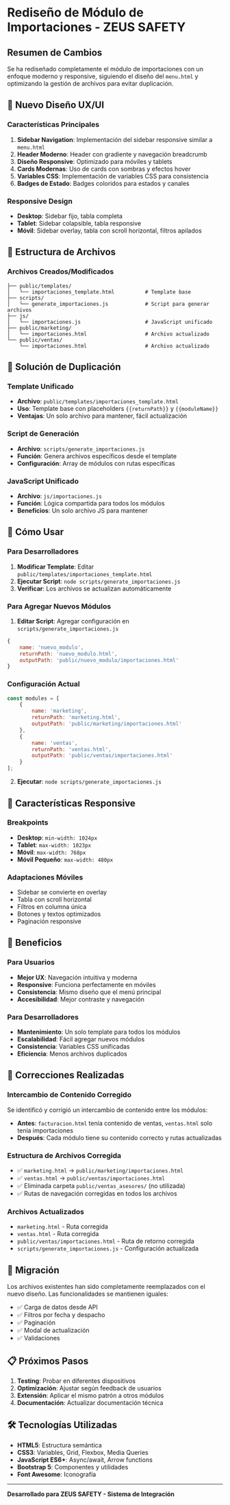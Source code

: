 # Rediseño de Módulo de Importaciones - ZEUS SAFETY

## Resumen de Cambios

Se ha rediseñado completamente el módulo de importaciones con un enfoque moderno y responsive, siguiendo el diseño del `menu.html` y optimizando la gestión de archivos para evitar duplicación.

## 🎨 Nuevo Diseño UX/UI

### Características Principales

1. **Sidebar Navigation**: Implementación del sidebar responsive similar a `menu.html`
2. **Header Moderno**: Header con gradiente y navegación breadcrumb
3. **Diseño Responsive**: Optimizado para móviles y tablets
4. **Cards Modernas**: Uso de cards con sombras y efectos hover
5. **Variables CSS**: Implementación de variables CSS para consistencia
6. **Badges de Estado**: Badges coloridos para estados y canales

### Responsive Design

- **Desktop**: Sidebar fijo, tabla completa
- **Tablet**: Sidebar colapsible, tabla responsive
- **Móvil**: Sidebar overlay, tabla con scroll horizontal, filtros apilados

## 📁 Estructura de Archivos

### Archivos Creados/Modificados

```
├── public/templates/
│   └── importaciones_template.html          # Template base
├── scripts/
│   └── generate_importaciones.js            # Script para generar archivos
├── js/
│   └── importaciones.js                     # JavaScript unificado
├── public/marketing/
│   └── importaciones.html                   # Archivo actualizado
└── public/ventas/
    └── importaciones.html                   # Archivo actualizado
```

## 🔧 Solución de Duplicación

### Template Unificado
- **Archivo**: `public/templates/importaciones_template.html`
- **Uso**: Template base con placeholders `{{returnPath}}` y `{{moduleName}}`
- **Ventajas**: Un solo archivo para mantener, fácil actualización

### Script de Generación
- **Archivo**: `scripts/generate_importaciones.js`
- **Función**: Genera archivos específicos desde el template
- **Configuración**: Array de módulos con rutas específicas

### JavaScript Unificado
- **Archivo**: `js/importaciones.js`
- **Función**: Lógica compartida para todos los módulos
- **Beneficios**: Un solo archivo JS para mantener

## 🚀 Cómo Usar

### Para Desarrolladores

1. **Modificar Template**: Editar `public/templates/importaciones_template.html`
2. **Ejecutar Script**: `node scripts/generate_importaciones.js`
3. **Verificar**: Los archivos se actualizan automáticamente

### Para Agregar Nuevos Módulos

1. **Editar Script**: Agregar configuración en `scripts/generate_importaciones.js`
```javascript
{
    name: 'nuevo_modulo',
    returnPath: 'nuevo_modulo.html',
    outputPath: 'public/nuevo_modulo/importaciones.html'
}
```

### Configuración Actual

```javascript
const modules = [
    {
        name: 'marketing',
        returnPath: 'marketing.html',
        outputPath: 'public/marketing/importaciones.html'
    },
    {
        name: 'ventas',
        returnPath: 'ventas.html',
        outputPath: 'public/ventas/importaciones.html'
    }
];
```

2. **Ejecutar**: `node scripts/generate_importaciones.js`

## 📱 Características Responsive

### Breakpoints

- **Desktop**: `min-width: 1024px`
- **Tablet**: `max-width: 1023px`
- **Móvil**: `max-width: 768px`
- **Móvil Pequeño**: `max-width: 480px`

### Adaptaciones Móviles

- Sidebar se convierte en overlay
- Tabla con scroll horizontal
- Filtros en columna única
- Botones y textos optimizados
- Paginación responsive

## 🎯 Beneficios

### Para Usuarios
- **Mejor UX**: Navegación intuitiva y moderna
- **Responsive**: Funciona perfectamente en móviles
- **Consistencia**: Mismo diseño que el menú principal
- **Accesibilidad**: Mejor contraste y navegación

### Para Desarrolladores
- **Mantenimiento**: Un solo template para todos los módulos
- **Escalabilidad**: Fácil agregar nuevos módulos
- **Consistencia**: Variables CSS unificadas
- **Eficiencia**: Menos archivos duplicados

## 🔧 Correcciones Realizadas

### Intercambio de Contenido Corregido

Se identificó y corrigió un intercambio de contenido entre los módulos:

- **Antes**: `facturacion.html` tenía contenido de ventas, `ventas.html` solo tenía importaciones
- **Después**: Cada módulo tiene su contenido correcto y rutas actualizadas

### Estructura de Archivos Corregida

- ✅ `marketing.html` → `public/marketing/importaciones.html`
- ✅ `ventas.html` → `public/ventas/importaciones.html`
- ✅ Eliminada carpeta `public/ventas_asesores/` (no utilizada)
- ✅ Rutas de navegación corregidas en todos los archivos

### Archivos Actualizados

- `marketing.html` - Ruta corregida
- `ventas.html` - Ruta corregida
- `public/ventas/importaciones.html` - Ruta de retorno corregida
- `scripts/generate_importaciones.js` - Configuración actualizada

## 🔄 Migración

Los archivos existentes han sido completamente reemplazados con el nuevo diseño. Las funcionalidades se mantienen iguales:

- ✅ Carga de datos desde API
- ✅ Filtros por fecha y despacho
- ✅ Paginación
- ✅ Modal de actualización
- ✅ Validaciones

## 📋 Próximos Pasos

1. **Testing**: Probar en diferentes dispositivos
2. **Optimización**: Ajustar según feedback de usuarios
3. **Extensión**: Aplicar el mismo patrón a otros módulos
4. **Documentación**: Actualizar documentación técnica

## 🛠️ Tecnologías Utilizadas

- **HTML5**: Estructura semántica
- **CSS3**: Variables, Grid, Flexbox, Media Queries
- **JavaScript ES6+**: Async/await, Arrow functions
- **Bootstrap 5**: Componentes y utilidades
- **Font Awesome**: Iconografía

---

**Desarrollado para ZEUS SAFETY - Sistema de Integración**

